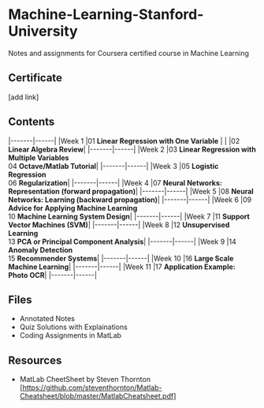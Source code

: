 # Machine-Learning-Stanford-University
Notes and assignments for Coursera certified course in Machine Learning

## Certificate
[add link]

## Contents
|-------|------|
|Week 1  |01 **Linear Regression with One Variable** |
|        |02 **Linear Algebra Review**|
|-------|------|
|Week 2  |03 **Linear Regression with Multiple Variables** <br/>04 **Octave/Matlab Tutorial**|
|-------|------|
|Week 3  |05 **Logistic Regression** <br/>06 **Regularization**|
|-------|------|
|Week 4  |07 **Neural Networks: Representation (forward propagation)**|
|-------|------|
|Week 5  |08 **Neural Networks: Learning (backward propagation)**|
|-------|------|
|Week 6  |09 **Advice for Applying Machine Learning** <br/>10 **Machine Learning System Design**|
|-------|------|
|Week 7  |11 **Support Vector Machines (SVM)**|
|-------|------|
|Week 8  |12 **Unsupervised Learning** <br/>13 **PCA or Principal Component Analysis**|
|-------|------|
|Week 9  |14 **Anomaly Detection** <br/>15 **Recommender Systems**|
|-------|------|
|Week 10 |16 **Large Scale Machine Learning**|
|-------|------|
|Week 11 |17 **Application Example: Photo OCR**|
|-------|------|

## Files

- Annotated Notes
- Quiz Solutions with Explainations
- Coding Assignments in MatLab

## Resources
- MatLab CheetSheet by Steven Thornton
[https://github.com/steventhornton/Matlab-Cheatsheet/blob/master/MatlabCheatsheet.pdf]
